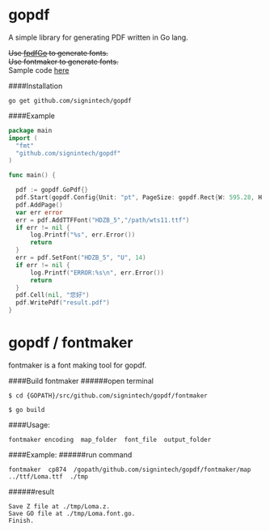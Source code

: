 gopdf
=====

A simple library for generating PDF written in Go lang.

<strike>Use [fpdfGo](https://github.com/signintech/fpdfGo) to generate fonts.</strike><br />
<strike>Use fontmaker to generate fonts.</strike><br />
Sample code [here](https://github.com/oneplus1000/gopdfusecase)

####Installation
 ```
 go get github.com/signintech/gopdf
 ```

####Example
  ```go
  package main
  import (
	"fmt"
	"github.com/signintech/gopdf"
  )

  func main() {

    pdf := gopdf.GoPdf{}
    pdf.Start(gopdf.Config{Unit: "pt", PageSize: gopdf.Rect{W: 595.28, H: 841.89}}) //595.28, 841.89 = A4
    pdf.AddPage()
    var err error
    err = pdf.AddTTFFont("HDZB_5","/path/wts11.ttf")
    if err != nil {
        log.Printf("%s", err.Error())
        return
    }
    err = pdf.SetFont("HDZB_5", "U", 14)
	if err != nil {
		log.Printf("ERROR:%s\n", err.Error())
		return
	}
	pdf.Cell(nil, "您好")
    pdf.WritePdf("result.pdf")
  }


  ```
gopdf / fontmaker
======
fontmaker is a font making tool for gopdf.

####Build fontmaker
######open terminal
  ```
  $ cd {GOPATH}/src/github.com/signintech/gopdf/fontmaker

  $ go build
  ```
####Usage:
  ```
  fontmaker encoding  map_folder  font_file  output_folder
  ```
####Example:
######run command
  ```
  fontmaker  cp874  /gopath/github.com/signintech/gopdf/fontmaker/map   ../ttf/Loma.ttf  ./tmp
  ```
######result  
  ```
  Save Z file at ./tmp/Loma.z.
  Save GO file at ./tmp/Loma.font.go.
  Finish.
  ```
